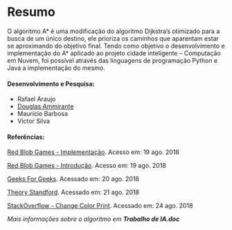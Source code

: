 # Resumo

O algoritmo A\* é uma modificação do algoritmo Dijkstra’s otimizado para a busca de um único destino, ele prioriza os caminhos que aparentam estar se aproximando do objetivo final. Tendo como objetivo o desenvolvimento e implementação do A* aplicado ao projeto cidade inteligente – Computação em Nuvem, foi possível através das linguagens de programação Python e Java a implementação do mesmo.

#### Desenvolvimento e Pesquisa:

* Rafael Araujo
* [Douglas Ammirante](https://github.com/ammirante)
* Maurício Barbosa
* Victor Silva

#### Referências:

 [Red Blob Games - Implementação](https://www.redblobgames.com/pathfinding/a-star/implementation.html). Acesso em: 19 ago. 2018

 [Red Blob Games - Introdução](https://www.redblobgames.com/pathfinding/a-star/introduction.html). Acesso em: 19 ago. 2018

 [Geeks For Geeks](https://www.geeksforgeeks.org/a-search-algorithm). Acessado em: 20 ago. 2018

 [Theory Standford](http://theory.stanford.edu/~amitp/GameProgramming/AStarComparison.html). Acessado em: 21 ago. 2018

 [StackOverflow - Change Color Print](https://stackoverflow.com/questions/5890437/change-color-of-individual-print-line-in-python-3-2#5890967). Acessado em: 24 ago. 2018

*Mais informações sobre o algoritmo em __Trabalho de IA.doc__*

